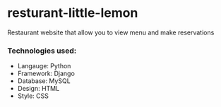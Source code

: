 # resturant-little-lemon
Restaurant website that allow you to view menu and make reservations 

### Technologies used:
- Langauge: Python
- Framework: Django
- Database: MySQL
- Design: HTML
- Style: CSS
